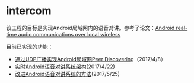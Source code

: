 # intercom
该工程的目标是实现Android局域网内的语音对讲。参考了论文：[Android real-time audio communications over local wireless](http://www.iteam.upv.es/pdf_articles/22.pdf)

目前已实现的功能：
- [通过UDP广播实现Android局域网Peer Discovering](http://www.jianshu.com/p/cc62e070a6d2)（2017/4/8）
- [实时Android语音对讲系统架构](http://www.jianshu.com/p/ce88092fabfa)(2017/4/22)
- [改进Android语音对讲系统的方法](http://www.jianshu.com/p/2345d5b5c33b)(2017/5/25)
